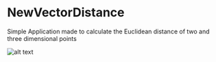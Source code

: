 # NewVectorDistance
Simple Application made to calculate the Euclidean distance of two and three dimensional points

![alt text](https://github.com/PhilipKoller/SchedulingApp/blob/master/VectorDistance.PNG?raw=true)
